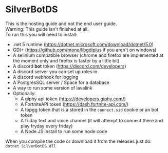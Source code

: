 # SilverBotDS
This is the hosting guide and not the end user guide.  
Warning: This guide isn't finished at all.  
To run this you will need to install:  
- .net 5 runtime (https://dotnet.microsoft.com/download/dotnet/5.0)  
- GDI+ (https://github.com/mono/libgdiplus if you aren't on windows)  
- A selinium compatible browser (chrome and firefox are implemented at the moment only and firefox is faster by a little bit)  
- A discord **bot** token (https://discord.com/developers)  
- A discord server you can set up roles in  
- A discord webhook for logging  
- A PostgresSQL server / Space for a database  
- A way to run some version of lavalink  
- Optionally:  
    - A giphy api token (https://developers.giphy.com/)  
    - A FortniteAPI token (https://dash.fortnite-api.com/)  
    - A topgg token that is a stored in the `connect.sid` cookie or an bot token  
    - A friday text and voice channel (it will attempt to connect there and play fryday every friday)  
    - A Node.JS install to run some node code 
 
When you compile the code or download it from the releases just do:  
`dotnet SilverBotDS.dll`  
